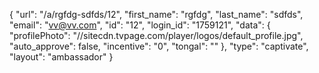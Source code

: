{
    "url": "\/a\/rgfdg-sdfds\/12",
    "first_name": "rgfdg",
    "last_name": "sdfds",
    "email": "vv@vv.com",
    "id": "12",
    "login_id": "1759121",
    "data": {
        "profilePhoto": "\/\/sitecdn.tvpage.com\/player\/logos\/default_profile.jpg",
        "auto_approve": false,
        "incentive": "0",
        "tongal": ""
    },
    "type": "captivate",
    "layout": "ambassador"
}